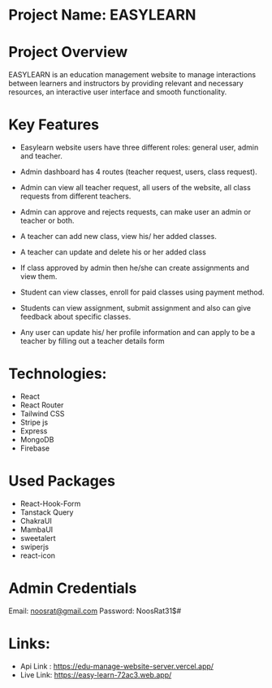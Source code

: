 # Project Name: EASYLEARN

# Project Overview
EASYLEARN is an education management website to manage interactions between learners and instructors by providing relevant and necessary resources, an interactive user interface and smooth functionality.


# Key Features

* Easylearn website users have three different roles: general user, admin and teacher.

* Admin dashboard has 4 routes (teacher request, users, class request). 

* Admin can view all teacher request, all users of the website, all class requests from different teachers.

* Admin can approve and rejects requests, can make user an admin or teacher or both.

* A teacher can add new class, view his/ her added classes.

* A teacher can update and delete his or her added class

* If class approved by admin then he/she can create assignments and view them.

* Student can view classes, enroll for paid classes using payment method.

* Students can view assignment, submit assignment and also can give feedback about specific classes.

* Any user can update his/ her profile information and can apply to be a teacher by filling out a teacher details form


# Technologies: 
* React
* React Router
* Tailwind CSS
* Stripe js
* Express
* MongoDB
* Firebase

# Used Packages
* React-Hook-Form
* Tanstack Query
* ChakraUI
* MambaUI 
* sweetalert
* swiperjs
* react-icon


# Admin Credentials

Email: noosrat@gmail.com
Password: NoosRat31$#

# Links: 

* Api Link : https://edu-manage-website-server.vercel.app/
* Live Link: https://easy-learn-72ac3.web.app/